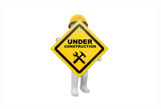 <html>
<head>
	<meta http-equiv="Content-Type" content="text/html; charset=UTF-8" />
</head>
<body>
<p align="center">
  <img src="assets/img/underconstruction.png" alt="Descrição da imagem">
</p>
</body>
</html>